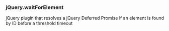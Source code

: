 ### jQuery.waitForElement ###

jQuery plugin that resolves a jQuery Deferred Promise if an element is found by ID before a threshold timeout